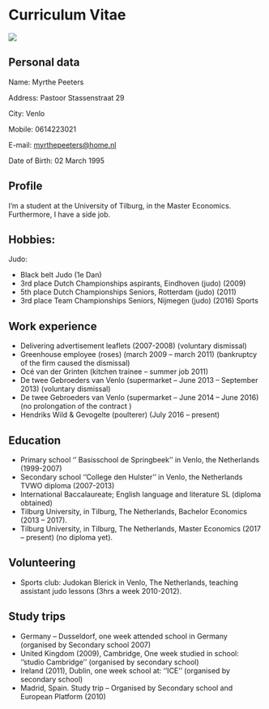 Curriculum Vitae
==============

<img src="http://preview.ibb.co/mOCV1G/Myrthe.jpg">

Personal data
-------------
Name:		Myrthe Peeters

Address:	Pastoor Stassenstraat 29

City:		Venlo

Mobile: 	0614223021

E-mail:		myrthepeeters@home.nl

Date of Birth:	02 March 1995 

Profile
-------
I’m a student at the University of Tilburg, in the Master Economics. Furthermore, I have a side job.

Hobbies:
--------
Judo:
-	Black belt Judo (1e Dan)
-	3rd place Dutch Championships aspirants, Eindhoven (judo) (2009)
-	5th place Dutch Championships Seniors, Rotterdam (judo) (2011)
-	3rd place Team Championships Seniors, Nijmegen (judo) (2016)
Sports

Work experience 
---------------
-	Delivering advertisement leaflets (2007-2008) (voluntary dismissal)
-	Greenhouse employee (roses) (march 2009 – march 2011) (bankruptcy of the firm caused the dismissal)
-	Océ van der Grinten (kitchen trainee – summer job 2011)
-	De twee Gebroeders van Venlo (supermarket – June 2013 – September 2013) (voluntary dismissal) 
-	De twee Gebroeders van Venlo (supermarket – June 2014 – June 2016) (no prolongation of the contract )
-	Hendriks Wild & Gevogelte (poulterer) (July 2016 – present)

Education
---------
-	Primary school ‘’ Basisschool de Springbeek’’ in Venlo, the Netherlands (1999-2007)
-	Secondary school ‘’College den Hulster’’ in Venlo, the Netherlands TVWO diploma (2007-2013)
-	International Baccalaureate; English language and literature SL (diploma obtained)
-	Tilburg University, in Tilburg, The Netherlands, Bachelor Economics (2013 – 2017).
-	Tilburg University, in Tilburg, The Netherlands, Master Economics (2017 – present) (no diploma yet).

Volunteering
------------
-	Sports club: Judokan Blerick in Venlo, The Netherlands, teaching assistant judo lessons (3hrs a week 2010-2012).

Study trips
-----------
-	Germany – Dusseldorf, one week attended school in Germany (organised by Secondary school 2007)
-	United Kingdom (2009), Cambridge, One week studied in school: ‘’studio Cambridge’’ (organised by secondary school)
-	Ireland (2011), Dublin, one week school at: ‘’ICE’’ (organised by secondary school)
-	Madrid, Spain. Study trip – Organised by Secondary school and European Platform (2010)


